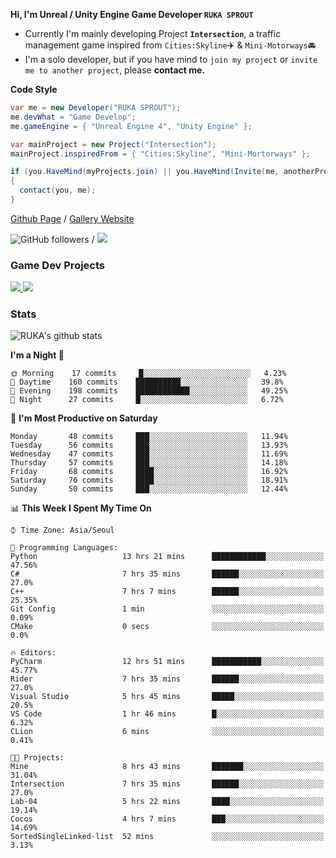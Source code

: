 **Hi, I'm Unreal / Unity Engine Game Developer `RUKA SPROUT`**

- Currently I'm mainly developing Project **`Intersection`**, a traffic management game inspired from `Cities:Skyline`✈️ & `Mini-Motorways`🚘
- I'm a solo developer, but if you have mind to `join my project` or `invite me to another project`, please **contact me.**

**Code Style**

```csharp
var me = new Developer("RUKA SPROUT");
me.devWhat = "Game Develop";
me.gameEngine = { "Unreal Engine 4", "Unity Engine" };
```

```csharp
var mainProject = new Project("Intersection");
mainProject.inspiredFrom = { "Cities:Skyline", "Mini-Mortorways" };

if (you.HaveMind(myProjects.join) || you.HaveMind(Invite(me, anotherProject)))
{
  contact(you, me);
}
```

[Github Page](https://lutca1320.github.io/) / [Gallery Website](https://rukasp.xyz/)

![GitHub followers](https://img.shields.io/github/followers/lutca1320?label=Follow&style=social) / [![](https://img.shields.io/badge/Gmail-lutca1320%40gmail.com-blue)](mailto:lutca1320@gmail.com)

### Game Dev Projects

<a href="https://github.com/lutca1320/Intersection">
  <img src="https://github-readme-stats.vercel.app/api/pin/?username=lutca1320&repo=Intersection" />
</a>
<a href="https://github.com/lutca1320/Together">
  <img src="https://github-readme-stats.vercel.app/api/pin/?username=lutca1320&repo=Together" />
</a>


### Stats

![RUKA's github stats](https://github-readme-stats.vercel.app/api?username=lutca1320&show_icons=true&include_all_commits=true&count_private=true&hide=contribs,prs)

<!--START_SECTION:waka-->
**I'm a Night 🦉** 

```text
🌞 Morning    17 commits     █░░░░░░░░░░░░░░░░░░░░░░░░   4.23% 
🌆 Daytime    160 commits    ██████████░░░░░░░░░░░░░░░   39.8% 
🌃 Evening    198 commits    ████████████░░░░░░░░░░░░░   49.25% 
🌙 Night      27 commits     █░░░░░░░░░░░░░░░░░░░░░░░░   6.72%

```
📅 **I'm Most Productive on Saturday** 

```text
Monday       48 commits     ███░░░░░░░░░░░░░░░░░░░░░░   11.94% 
Tuesday      56 commits     ███░░░░░░░░░░░░░░░░░░░░░░   13.93% 
Wednesday    47 commits     ███░░░░░░░░░░░░░░░░░░░░░░   11.69% 
Thursday     57 commits     ███░░░░░░░░░░░░░░░░░░░░░░   14.18% 
Friday       68 commits     ████░░░░░░░░░░░░░░░░░░░░░   16.92% 
Saturday     76 commits     ████░░░░░░░░░░░░░░░░░░░░░   18.91% 
Sunday       50 commits     ███░░░░░░░░░░░░░░░░░░░░░░   12.44%

```


📊 **This Week I Spent My Time On** 

```text
⌚︎ Time Zone: Asia/Seoul

💬 Programming Languages: 
Python                   13 hrs 21 mins      ████████████░░░░░░░░░░░░░   47.56% 
C#                       7 hrs 35 mins       ██████░░░░░░░░░░░░░░░░░░░   27.0% 
C++                      7 hrs 7 mins        ██████░░░░░░░░░░░░░░░░░░░   25.35% 
Git Config               1 min               ░░░░░░░░░░░░░░░░░░░░░░░░░   0.09% 
CMake                    0 secs              ░░░░░░░░░░░░░░░░░░░░░░░░░   0.0%

🔥 Editors: 
PyCharm                  12 hrs 51 mins      ███████████░░░░░░░░░░░░░░   45.77% 
Rider                    7 hrs 35 mins       ██████░░░░░░░░░░░░░░░░░░░   27.0% 
Visual Studio            5 hrs 45 mins       █████░░░░░░░░░░░░░░░░░░░░   20.5% 
VS Code                  1 hr 46 mins        █░░░░░░░░░░░░░░░░░░░░░░░░   6.32% 
CLion                    6 mins              ░░░░░░░░░░░░░░░░░░░░░░░░░   0.41%

🐱‍💻 Projects: 
Mine                     8 hrs 43 mins       ███████░░░░░░░░░░░░░░░░░░   31.04% 
Intersection             7 hrs 35 mins       ██████░░░░░░░░░░░░░░░░░░░   27.0% 
Lab-04                   5 hrs 22 mins       ████░░░░░░░░░░░░░░░░░░░░░   19.14% 
Cocos                    4 hrs 7 mins        ███░░░░░░░░░░░░░░░░░░░░░░   14.69% 
SortedSingleLinked-list  52 mins             ░░░░░░░░░░░░░░░░░░░░░░░░░   3.13%

```


<!--END_SECTION:waka-->
